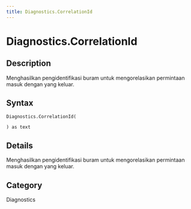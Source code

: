 ```yaml
---
title: Diagnostics.CorrelationId
---
```


# Diagnostics.CorrelationId


## Description

Menghasilkan pengidentifikasi buram untuk mengorelasikan permintaan masuk dengan yang keluar.


## Syntax

```powerquery
Diagnostics.CorrelationId(

) as text
```


## Details

Menghasilkan pengidentifikasi buram untuk mengorelasikan permintaan masuk dengan yang keluar.



## Category
Diagnostics

